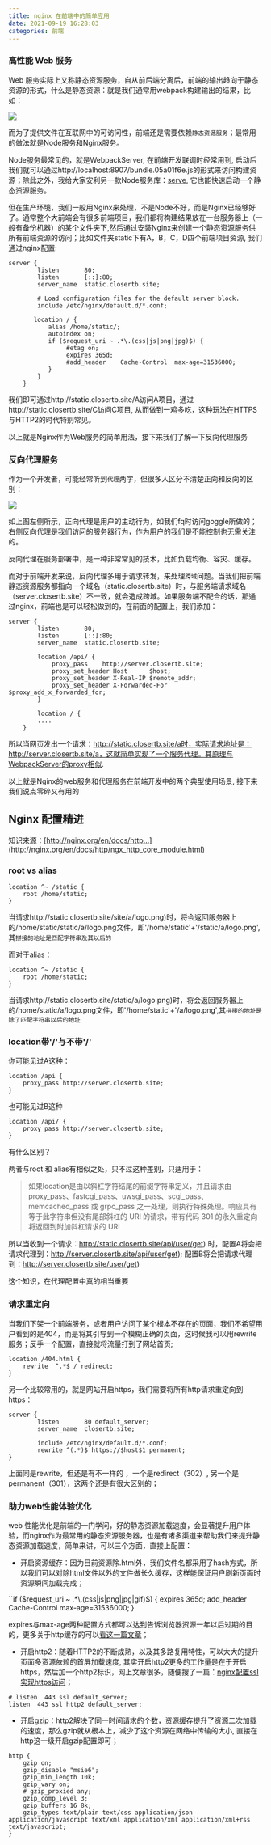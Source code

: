 ```yaml
---
title: nginx 在前端中的简单应用
date: 2021-09-19 16:28:03
categories: 前端
---
```

### 高性能 Web 服务

Web 服务实际上又称静态资源服务，自从前后端分离后，前端的输出趋向于静态资源的形式，什么是静态资源：就是我们通常用webpack构建输出的结果，比如：

![](https://upload-images.jianshu.io/upload_images/10024246-03ab6226829a7097.png?imageMogr2/auto-orient/strip%7CimageView2/2/w/1240)


而为了提供文件在互联网中的可访问性，前端还是需要依赖`静态资源服务`；最常用的做法就是Node服务和Nginx服务。

Node服务最常见的，就是WebpackServer, 在前端开发联调时经常用到, 启动后我们就可以通过http://localhost:8907/bundle.05a01f6e.js的形式来访问构建资源；除此之外，我给大家安利另一款Node服务库：[serve](https://www.npmjs.com/package/serve), 它也能快速启动一个静态资源服务。

但在生产环境，我们一般用Nginx来处理，不是Node不好，而是Nginx已经够好了。通常整个大前端会有很多前端项目，我们都将构建结果放在一台服务器上（一般有备份机器）的某个文件夹下,然后通过安装Nginx来创建一个静态资源服务供所有前端资源的访问；比如文件夹static下有A，B，C，D四个前端项目资源, 我们通过nginx配置:

```
server {
        listen       80;
        listen       [::]:80;
        server_name  static.closertb.site;

        # Load configuration files for the default server block.
        include /etc/nginx/default.d/*.conf;

       location / {
           alias /home/static/;
           autoindex on;
           if ($request_uri ~ .*\.(css|js|png|jpg)$) {
                #etag on;
                expires 365d;
                #add_header    Cache-Control  max-age=31536000;
           }
        }
    }
```

我们即可通过http://static.closertb.site/A访问A项目，通过http://static.closertb.site/C访问C项目, 从而做到一鸡多吃，这种玩法在HTTPS与HTTP2的时代特别常见。

以上就是Nginx作为Web服务的简单用法，接下来我们了解一下反向代理服务

### 反向代理服务

作为一个开发者，可能经常听到`代理`两字，但很多人区分不清楚正向和反向的区别：

![](https://upload-images.jianshu.io/upload_images/10024246-51233e1a415e0739.png?imageMogr2/auto-orient/strip%7CimageView2/2/w/1240)

如上图左侧所示，正向代理是用户的主动行为，如我们fq时访问goggle所做的；右侧反向代理是我们访问的服务器行为，作为用户的我们是不能控制也无需关注的。

反向代理在服务部署中，是一种非常常见的技术，比如负载均衡、容灾、缓存。

而对于前端开发来说，反向代理多用于请求转发，来处理`跨域`问题。当我们把前端静态资源服务都指向一个域名（static.closertb.site）时，与服务端请求域名（server.closertb.site）不一致，就会造成跨域。如果服务端不配合的话，那通过nginx，前端也是可以轻松做到的，在前面的配置上，我们添加：

```
server {
        listen       80;
        listen       [::]:80;
        server_name  static.closertb.site;

        location /api/ {
            proxy_pass    http://server.closertb.site;
            proxy_set_header Host      $host;
            proxy_set_header X-Real-IP $remote_addr;
            proxy_set_header X-Forwarded-For $proxy_add_x_forwarded_for;
        }

        location / {
        ....
    }
```

所以当网页发出一个请求：http://static.closertb.site/a时，实际请求地址是：http://server.closertb.site/a，这就简单实现了一个服务代理。其原理与WebpackServer的proxy相似.

以上就是Nginx的web服务和代理服务在前端开发中的两个典型使用场景, 接下来我们说点零碎又有用的

## Nginx 配置精进

知识来源：[http://nginx.org/en/docs/http...](http://nginx.org/en/docs/http/ngx_http_core_module.html)

### root vs alias

```
location ^~ /static {
    root /home/static;
}
```

当请求http://static.closertb.site/site/a/logo.png)时，将会返回服务器上的/home/static/static/a/logo.png文件，即'/home/static'+'/static/a/logo.png',其`拼接的地址是匹配字符串及其以后的`

而对于alias：

```
location ^~ /static {
    root /home/static;
}
```

当请求http://static.closertb.site/static/a/logo.png)时，将会返回服务器上的/home/static/a/logo.png文件，即'/home/static'+'/a/logo.png',其`拼接的地址是除了匹配字符串以后的地址`

### location带'/'与不带'/'

你可能见过A这种：

```
location /api {
    proxy_pass http://server.closertb.site;
}
```

也可能见过B这种

```
location /api/ {
    proxy_pass http://server.closertb.site;
}
```

有什么区别？

两者与root 和 alias有相似之处，只不过这种差别，只适用于：

> 如果location是由以斜杠字符结尾的前缀字符串定义，并且请求由 proxy_pass、fastcgi_pass、uwsgi_pass、scgi_pass、memcached_pass 或 grpc_pass 之一处理，则执行特殊处理。响应具有等于此字符串但没有尾部斜杠的 URI 的请求，带有代码 301 的永久重定向将返回到附加斜杠请求的 URI

所以当收到一个请求：http://static.closertb.site/api/user/get) 时，配置A将会把请求代理到：http://server.closertb.site/api/user/get); 配置B将会把请求代理到：http://server.closertb.site/user/get)

这个知识，在代理配置中真的相当重要

### 请求重定向

当我们下架一个前端服务，或者用户访问了某个根本不存在的页面，我们不希望用户看到的是404，而是将其引导到一个模糊正确的页面，这时候我可以用rewrite服务；反手一个配置，直接就将流量打到了网站首页;

```
location /404.html {
    rewrite  ^.*$ / redirect;
}
```

另一个比较常用的，就是网站开启https，我们需要将所有http请求重定向到https：

```
server {
        listen       80 default_server;
        server_name  closertb.site;

        include /etc/nginx/default.d/*.conf;
        rewrite ^(.*)$ https://$host$1 permanent;
}
```

上面同是rewrite，但还是有不一样的 ，一个是redirect（302）, 另一个是permanent（301），这两个还是有很大区别的；

### 助力web性能体验优化

web 性能优化是前端的一门学问，好的静态资源加载速度，会显著提升用户体验，而nginx作为最常用的静态资源服务器，也是有诸多渠道来帮助我们来提升静态资源加载速度，简单来讲，可以三个方面，直接上配置：

*   开启资源缓存：因为目前资源除.html外，我们文件名都采用了hash方式，所以我们可以对除html文件以外的文件做长久缓存，这样能保证用户刷新页面时资源瞬间加载完成；

``if ($request_uri ~ .*\.(css|js|png|jpg|gif)$) {
    expires 365d;
    add_header  Cache-Control  max-age=31536000;
}</pre>

expires与max-age两种配置方式都可以达到告诉浏览器资源一年以后过期的目的，更多关于http缓存的可以[看这一篇文章](https://mp.weixin.qq.com/s?__biz=MjM5MTA1MjAxMQ==&amp;mid=2651229883&amp;idx=1&amp;sn=0a775144fc84fc16c0ce581b80ab2a6c&amp;chksm=bd49573f8a3ede2957d0074c8fe047bdeff7614e6439d9077e15d0864eb90b8ae7e25abf2a1b&amp;mpshare=1&amp;scene=1&amp;srcid=0919YMh4RoejiqOUh0WnJZVI&amp;rd2werd=1#wechat_redirect)；

*   开启http2：随着HTTP2的不断成熟，以及其多路复用特性，可以大大的提升页面多资源依赖的首屏加载速度, 其实开启http2更多的工作量是在于开启https，然后加一个http2标识，网上文章很多，随便搜了一篇：[nginx配置ssl实现https访问](https://zhuanlan.zhihu.com/p/55673646)；

```
# listen  443 ssl default_server; 
listen  443 ssl http2 default_server;
```

*   开启gzip：http2解决了同一时间请求的个数，资源缓存提升了资源二次加载的速度，那么gzip就从根本上，减少了这个资源在网络中传输的大小, 直接在http这一级开启gzip配置即可；

```
http {
    gzip on;
    gzip_disable "msie6";
    gzip_min_length 10k;
    gzip_vary on;
    # gzip_proxied any;
    gzip_comp_level 3;
    gzip_buffers 16 8k;
    gzip_types text/plain text/css application/json application/javascript text/xml application/xml application/xml+rss text/javascript;
}
```
